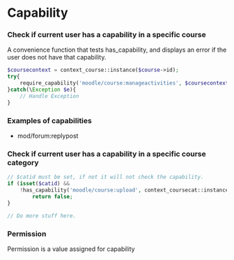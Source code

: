 # Capability

### Check if current user has a capability in a specific course

A convenience function that tests has\_capability, and displays an error if the user does not have that capability.

```php
$coursecontext = context_course::instance($course->id);
try{
    require_capability('moodle/course:manageactivities', $coursecontext)
}catch(\Exception $e){
    // Handle Exception
}
```

### Examples of capabilities

* mod/forum:replypost

### Check if current user has a capability in a specific course category

```php
// $catid must be set, if not it will not check the capability.
if (isset($catid) && 
    !has_capability('moodle/course:upload', context_coursecat::instance($catid))) {
        return false;
}

// Do more stuff here.
```

### Permission

Permission is a value assigned for capability

